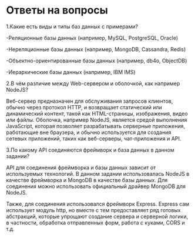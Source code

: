 # Ответы на вопросы
1.Какие есть виды и типы баз данных с примерами?

-Реляционные базы данных (например, MySQL, PostgreSQL, Oracle)

-Нереляционные базы данных (например, MongoDB, Cassandra, Redis)

-Объектно-ориентированные базы данных (например, db4o, ObjectDB)

-Иерархические базы данных (например, IBM IMS)

2.В чём различие между Web-сервером и оболочкой, как например NodeJS?

Веб-сервер предназначен для обслуживания запросов клиентов, обычно через протокол HTTP, и возвращает статический или динамический контент, такой как HTML-страницы, изображения, видео или файлы. Оболочка, например NodeJS, является средой выполнения JavaScript, которая позволяет разрабатывать серверные приложения, работающие вне браузера, и обычно используется для создания сетевых приложений, таких как веб-серверы, чат-приложения и API. 

3.По какому API соединяются фреймворк и база данных в данном задании?

API для соединения фреймворка и базы данных зависит от используемых технологий. В данном задании использовалась NodeJS в качестве фреймворка и MongoDB в качестве базы данных. Для соединения можно использовать официальный драйвер MongoDB для NodeJS.

Также, для соединения использовался фреймворк Express. Express сам использует модуль http, но вместе с тем предоставляет ряд готовых абстракций, которые упрощают создание сервера и серверной логики, в частности, обработка отправленных форм, работа с куками, CORS и т.д.


